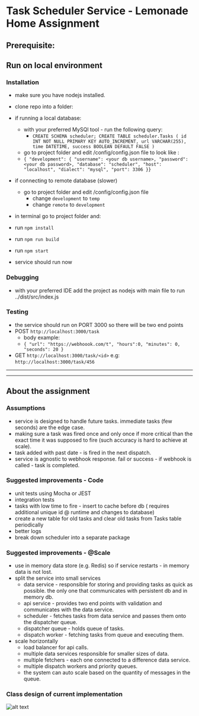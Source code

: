 # Task Scheduler Service - Lemonade Home Assignment

## Prerequisite:


## Run on local environment
### Installation
* make sure you have nodejs installed.
* clone repo into a folder:
* if running a local database:
  * with your preferred MySQl tool - run the following query:
    * `CREATE SCHEMA scheduler;
      CREATE TABLE scheduler.Tasks ( id INT NOT NULL PRIMARY KEY AUTO_INCREMENT, url VARCHAR(255), time DATETIME, success BOOLEAN DEFAULT FALSE )`
  * go to project folder and edit /config/config.json file to look like :
  * `{
    "development": {
    "username": <your db username>,
    "password": <your db password>,
    "database": "scheduler",
    "host": "localhost",
    "dialect": "mysql",
    "port": 3306 }}`
* if connecting to remote database (slower)
  * go to project folder and edit /config/config.json file 
    * change `development` to `temp`
    * change `remote` to `development`

* in terminal go to project folder and:
* run `npm install`
* run `npm run build`
* run `npm start`
* service should run now

### Debugging
* with your preferred IDE add the project as nodejs with main file to run ../dist/src/index.js 

### Testing 
* the service should run on PORT 3000 so there will be two end points
* POST `http://localhost:3000/task`
  * body example:
  * `{
    "url": "https://webhoook.com/t",
    "hours":0,
    "minutes": 0,
    "seconds": 20
    }`
* GET `http://localhost:3000/task/<id>` e.g: `http://localhost:3000/task/456`


************************************************
************************************************
## About the assignment

### Assumptions
* service is designed to handle future tasks. immediate tasks (few seconds) are the edge case.
* making sure a task was fired once and only once if more critical than the exact time it was supposed to fire (such accuracy is hard to achieve at scale).
* task added with past date - is fired in the next dispatch.
* service is agnostic to webhook response. fail or success - if webhook is called - task is completed.

### Suggested improvements - Code
* unit tests using Mocha or JEST
* integration tests
* tasks with low time to fire - insert to cache before db ( requires additional unique id @ runtime and changes to database)
* create a new table for old tasks and clear old tasks from Tasks table periodically  
* better logs
* break down scheduler into a separate package

### Suggested improvements - @Scale
* use in memory data store (e.g. Redis) so if service restarts - in memory data is not lost.
* split the service into small services
  * data service - responsible for storing and providing tasks as quick as possible. the only one that communicates with persistent db and in memory db.
  * api service - provides two end points with validation and communicates with the data service.
  * scheduler - fetches tasks from data service and passes them onto the dispatcher queue.
  * dispatcher queue -  holds queue of tasks.
  * dispatch worker - fetching tasks from queue and executing them.
* scale horizontally
  * load balancer for api calls.
  * multiple data services responsible for smaller sizes of data.
  * multiple fetchers - each one connected to a difference data service.
  * multiple dispatch workers and priority queues.
  * the system can auto scale based on the quantity of messages in the queue.


### Class design of current implementation
![alt text](https://github.com/gILisH/scheduler/blob/main/scheduler.drawio.png?raw=true)
